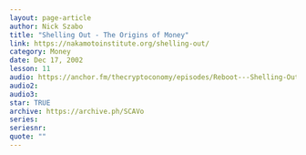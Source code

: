 ```yaml
---
layout: page-article
author: Nick Szabo
title: "Shelling Out - The Origins of Money"
link: https://nakamotoinstitute.org/shelling-out/
category: Money
date: Dec 17, 2002
lesson: 11
audio: https://anchor.fm/thecryptoconomy/episodes/Reboot---Shelling-Out-The-Origins-of-Money-Nick-Szabo-e9omme/a-a17ga9a
audio2: 
audio3: 
star: TRUE
archive: https://archive.ph/SCAVo
series: 
seriesnr: 
quote: ""
---
```

